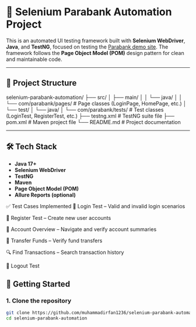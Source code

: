 # 🧪 Selenium Parabank Automation Project

This is an automated UI testing framework built with **Selenium WebDriver**, **Java**, and **TestNG**, focused on testing the [Parabank demo site](https://parabank.parasoft.com/).
The framework follows the **Page Object Model (POM)** design pattern for clean and maintainable code.

---

## 📂 Project Structure
selenium-parabank-automation/
├── src/
│ ├── main/
│ │ └── java/
│ │ └── com/parabank/pages/ # Page classes (LoginPage, HomePage, etc.)
│ └── test/
│ └── java/
│ └── com/parabank/tests/ # Test classes (LoginTest, RegisterTest, etc.)
├── testng.xml # TestNG suite file
├── pom.xml # Maven project file
└── README.md # Project documentation

---

## 🛠️ Tech Stack

- **Java 17+**
- **Selenium WebDriver**
- **TestNG**
- **Maven**
- **Page Object Model (POM)**
- **Allure Reports (optional)**


✅ Test Cases Implemented
🔐 Login Test – Valid and invalid login scenarios

📝 Register Test – Create new user accounts

💼 Account Overview – Navigate and verify account summaries

💸 Transfer Funds – Verify fund transfers

🔍 Find Transactions – Search transaction history

🚪 Logout Test




## 🚀 Getting Started

### 1. Clone the repository

```bash
git clone https://github.com/muhammadirfan1236/selenium-parabank-automation.git
cd selenium-parabank-automation

